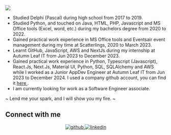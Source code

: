 
<!-- Header Image from Linkedin -->
<img src="https://media.licdn.com/dms/image/v2/D4E16AQFdYOsWfmd6Lw/profile-displaybackgroundimage-shrink_350_1400/profile-displaybackgroundimage-shrink_350_1400/0/1733129735001?e=1742428800&v=beta&t=Iyrkk80Qiu4egC2F7FsgHxE7cp5SpqcQNPfE8ZJdU8g" />


- Studied Delphi (Pascal) during high school from 2017 to 2019.
- Studied Python, and touched on Java, HTML, PHP, Javascript and MS Office tools (Excel, word, etc.) during my bachelors degree from 2020 to 2022.
- Gained practical work experience in MS Office tools and Eventsair event management during my time at Scatterlings, 2020 to March 2023.
- Learnt GitHub, JavaScript, AWS and NextJs during my internship at Autumn Leaf IT from Jun 2023 to December 2023.
- Gained practical work experience in Python, Typescript (Javascript), React.Js, Next.Js, Material UI, Python, SQL, SQLAlchemy and AWS while I worked as a Junior AppDev Engineer at Autumn Leaf IT from Jun 2023 to December 2024. I used a company github account, you can find it <a href="https://github.com/Austin-ALIT"> here </a>.
- I am currently looking for work as a Software Engineer associate.


~ Lend me your spark, and I will show you my fire. ~


## Connect with me 

<div align="center">
<a href="https://github.com/Austin-Ackermann" target="_blank">
<img src=https://img.shields.io/badge/github-%2324292e.svg?&style=for-the-badge&logo=github&logoColor=white alt=github style="margin-bottom: 5px;" />
</a>
<a href="https://www.linkedin.com/in/austin-ackermann-86a24b230/" target="_blank">
<img src=https://img.shields.io/badge/linkedin-%231E77B5.svg?&style=for-the-badge&logo=linkedin&logoColor=white alt=linkedin style="margin-bottom: 5px;" />
</a>  
</div>  

<!--
**Austin-Ackermann/Austin-Ackermann** is a ✨ _special_ ✨ repository because its `README.md` (this file) appears on your GitHub profile.

Here are some ideas to get you started:


- 🌱 I’m currently learning ...
- 👯 I’m looking to collaborate on ...
- 🤔 I’m looking for help with ...
- 💬 Ask me about ...
- 📫 How to reach me: ...
- 😄 Pronouns: ...
- ⚡ Fun fact: ...
- 
-->
